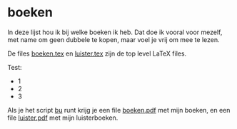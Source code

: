 # boeken

In deze lijst hou ik bij welke boeken ik heb. Dat doe ik vooral voor mezelf,
met name om geen dubbele te kopen, maar voel je vrij om mee te lezen.

De files [boeken.tex][] en [luister.tex][] zijn de top level LaTeX files.

Test:

* 1
* 2
* 3

Als je het script [bu][] runt krijg je een file
<A HREF="https://www.janjoris.nl/pdf/boeken.pdf">boeken.pdf</A>
met mijn boeken, en een file
<A HREF="https://www.janjoris.nl/pdf/luister.pdf">luister.pdf</A>
met mijn luisterboeken.

[bu]: bu
[boeken.tex]: boeken.tex
[luister.tex]: luister.tex
